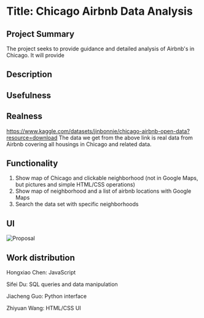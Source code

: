 # Title: Chicago Airbnb Data Analysis

## Project Summary
The project seeks to provide guidance and detailed analysis of Airbnb's in Chicago. It will provide 

## Description


## Usefulness


## Realness
https://www.kaggle.com/datasets/jinbonnie/chicago-airbnb-open-data?resource=download
The data we get from the above link is real data from Airbnb covering all housings in Chicago and related data.

## Functionality
1. Show map of Chicago and clickable neighborhood (not in Google Maps, but pictures and simple HTML/CSS operations)
2. Show map of neighborhood and a list of airbnb locations with Google Maps
3. Search the data set with specific neighborhoods

## UI
![Proposal](https://user-images.githubusercontent.com/73095922/174907202-3b3344e5-0e9f-48df-8374-87bca226bc20.png)


## Work distribution
Hongxiao Chen: JavaScript

Sifei Du: SQL queries and data manipulation

Jiacheng Guo: Python interface

Zhiyuan Wang: HTML/CSS UI

